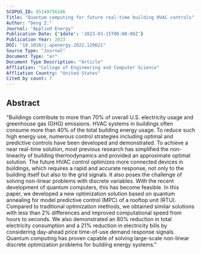 ```yaml
---
SCOPUS_ID: 85149756186
Title: "Quantum computing for future real-time building HVAC controls"
Author: "Deng Z."
Journal: "Applied Energy"
Publication Date: {'$date': '2023-03-15T00:00:00Z'}
Publication Year: 2023
DOI: "10.1016/j.apenergy.2022.120621"
Source Type: "Journal"
Document Type: "ar"
Document Type Description: "Article"
Affliation: "College of Engineering and Computer Science"
Affliation Country: "United States"
Cited by count: 7
---
```


## Abstract
"Buildings contribute to more than 70% of overall U.S. electricity usage and greenhouse gas (GHG) emissions. HVAC systems in buildings often consume more than 40% of the total building energy usage. To reduce such high energy use, numerous control strategies including optimal and predictive controls have been developed and demonstrated. To achieve a near real-time solution, most previous research has simplified the non-linearity of building thermodynamics and provided an approximate optimal solution. The future HVAC control optimizes more connected devices in buildings, which requires a rapid and accurate response, not only to the building itself but also to the grid signals. It also poses the challenge of solving non-linear problems with discrete variables. With the recent development of quantum computers, this has become feasible. In this paper, we developed a new optimization solution based on quantum annealing for model predictive control (MPC) of a rooftop unit (RTU). Compared to traditional optimization methods, we obtained similar solutions with less than 2% differences and improved computational speed from hours to seconds. We also demonstrated an 80% reduction in total electricity consumption and a 21% reduction in electricity bills by considering day-ahead price time-of-use demand response signals. Quantum computing has proven capable of solving large-scale non-linear discrete optimization problems for building energy systems."
